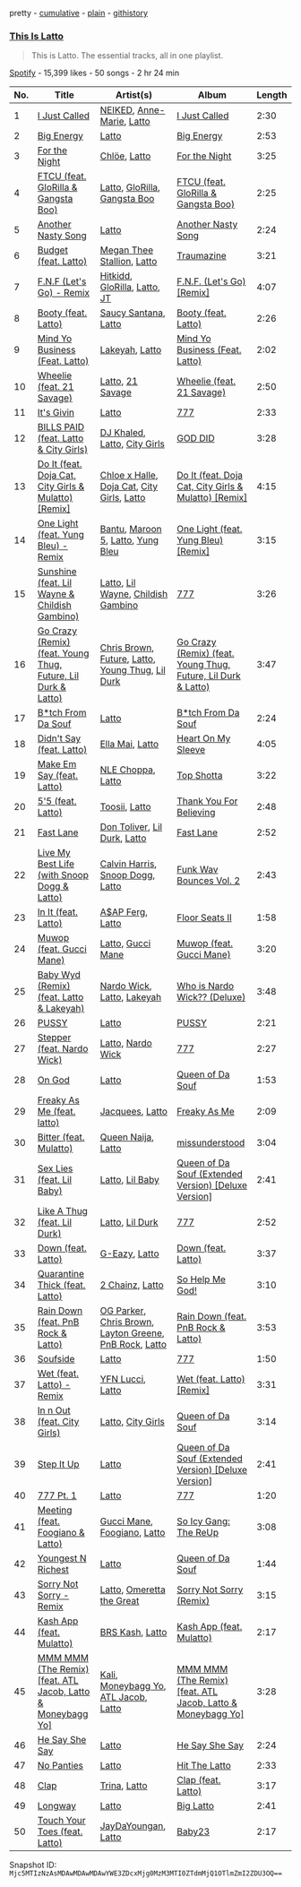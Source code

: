 pretty - [cumulative](/playlists/cumulative/37i9dQZF1DZ06evO2csqsN.md) - [plain](/playlists/plain/37i9dQZF1DZ06evO2csqsN) - [githistory](https://github.githistory.xyz/mackorone/spotify-playlist-archive/blob/main/playlists/plain/37i9dQZF1DZ06evO2csqsN)

### [This Is Latto](https://open.spotify.com/playlist/37i9dQZF1DZ06evO2csqsN)

> This is Latto\. The essential tracks, all in one playlist.

[Spotify](https://open.spotify.com/user/spotify) - 15,399 likes - 50 songs - 2 hr 24 min

| No. | Title | Artist(s) | Album | Length |
|---|---|---|---|---|
| 1 | [I Just Called](https://open.spotify.com/track/0H8Tclo4x4kbZruQtZFNSX) | [NEIKED](https://open.spotify.com/artist/5H6xmHXjsq98NLbEjuE29f), [Anne\-Marie](https://open.spotify.com/artist/1zNqDE7qDGCsyzJwohVaoX), [Latto](https://open.spotify.com/artist/3MdXrJWsbVzdn6fe5JYkSQ) | [I Just Called](https://open.spotify.com/album/4Qq3n68D2ktEi0eHFMdpSp) | 2:30 |
| 2 | [Big Energy](https://open.spotify.com/track/6Zu3aw7FfjAF9WA0fA81Oq) | [Latto](https://open.spotify.com/artist/3MdXrJWsbVzdn6fe5JYkSQ) | [Big Energy](https://open.spotify.com/album/58MbYehGOl5NAOdfWY5aHa) | 2:53 |
| 3 | [For the Night](https://open.spotify.com/track/6y39UI6gdUexBGprn6pQo6) | [Chlöe](https://open.spotify.com/artist/1FtBEIWAwvw5ymBen5GICR), [Latto](https://open.spotify.com/artist/3MdXrJWsbVzdn6fe5JYkSQ) | [For the Night](https://open.spotify.com/album/6Y3MgnjUXqGRYtDdfE5e0Q) | 3:25 |
| 4 | [FTCU \(feat\. GloRilla & Gangsta Boo\)](https://open.spotify.com/track/4lxTmHPgoRWwM9QisWobJL) | [Latto](https://open.spotify.com/artist/3MdXrJWsbVzdn6fe5JYkSQ), [GloRilla](https://open.spotify.com/artist/2qoQgPAilErOKCwE2Y8wOG), [Gangsta Boo](https://open.spotify.com/artist/3ppZNqihWOzuH4A0f4KmeP) | [FTCU \(feat\. GloRilla & Gangsta Boo\)](https://open.spotify.com/album/5MnLj1SQmw3nr7oTbJgtuB) | 2:25 |
| 5 | [Another Nasty Song](https://open.spotify.com/track/6lABMzDz2QUqZXRPvQIkuJ) | [Latto](https://open.spotify.com/artist/3MdXrJWsbVzdn6fe5JYkSQ) | [Another Nasty Song](https://open.spotify.com/album/6lFb5yNr5P8oniP9OfDuNb) | 2:24 |
| 6 | [Budget \(feat\. Latto\)](https://open.spotify.com/track/3BFxkzhkESwALQxjxOVFgJ) | [Megan Thee Stallion](https://open.spotify.com/artist/181bsRPaVXVlUKXrxwZfHK), [Latto](https://open.spotify.com/artist/3MdXrJWsbVzdn6fe5JYkSQ) | [Traumazine](https://open.spotify.com/album/4YP0h2KGDb20eJuStnBvim) | 3:21 |
| 7 | [F.N.F \(Let's Go\) \- Remix](https://open.spotify.com/track/59DRBDlssFvtWDHsYwCa6q) | [Hitkidd](https://open.spotify.com/artist/5pR1zWq3UPsOpW1pTWayLf), [GloRilla](https://open.spotify.com/artist/2qoQgPAilErOKCwE2Y8wOG), [Latto](https://open.spotify.com/artist/3MdXrJWsbVzdn6fe5JYkSQ), [JT](https://open.spotify.com/artist/39af15p0feaAOdL9DTRj3m) | [F.N.F\. \(Let's Go\) \[Remix\]](https://open.spotify.com/album/6JY12I6Vg26EqjMIJIX3yh) | 4:07 |
| 8 | [Booty \(feat\. Latto\)](https://open.spotify.com/track/3Ca24oa8tofPtGYuULHXHI) | [Saucy Santana](https://open.spotify.com/artist/2NfwGBr2swqZ1rzE3kAV23), [Latto](https://open.spotify.com/artist/3MdXrJWsbVzdn6fe5JYkSQ) | [Booty \(feat\. Latto\)](https://open.spotify.com/album/3JLGu56kAsK7LO8fZ1vCwF) | 2:26 |
| 9 | [Mind Yo Business \(Feat\. Latto\)](https://open.spotify.com/track/5hR1PFUnx0uRkqYsW4Z4ja) | [Lakeyah](https://open.spotify.com/artist/77gMBvQ2frbQAPyCeoYGm7), [Latto](https://open.spotify.com/artist/3MdXrJWsbVzdn6fe5JYkSQ) | [Mind Yo Business \(Feat\. Latto\)](https://open.spotify.com/album/0NCupn1XlJsAHmUcCCGLQk) | 2:02 |
| 10 | [Wheelie \(feat\. 21 Savage\)](https://open.spotify.com/track/2BxboWjnfktO1E9HGfPXq1) | [Latto](https://open.spotify.com/artist/3MdXrJWsbVzdn6fe5JYkSQ), [21 Savage](https://open.spotify.com/artist/1URnnhqYAYcrqrcwql10ft) | [Wheelie \(feat\. 21 Savage\)](https://open.spotify.com/album/5gwTtcUw2dHvT1x9ad49ag) | 2:50 |
| 11 | [It's Givin](https://open.spotify.com/track/5h9dlUlCGZahkuaC3MShz3) | [Latto](https://open.spotify.com/artist/3MdXrJWsbVzdn6fe5JYkSQ) | [777](https://open.spotify.com/album/4vjE6Rgl5z6K2PhrAtIA7O) | 2:33 |
| 12 | [BILLS PAID \(feat\. Latto & City Girls\)](https://open.spotify.com/track/0JiLQRLOeWQdPC9rVpOqqo) | [DJ Khaled](https://open.spotify.com/artist/0QHgL1lAIqAw0HtD7YldmP), [Latto](https://open.spotify.com/artist/3MdXrJWsbVzdn6fe5JYkSQ), [City Girls](https://open.spotify.com/artist/37hAfseJWi0G3Scife12Il) | [GOD DID](https://open.spotify.com/album/6NuGZnOc88LcZpEkJIbO50) | 3:28 |
| 13 | [Do It \(feat\. Doja Cat, City Girls & Mulatto\) \[Remix\]](https://open.spotify.com/track/2WKJcMeqmjkL4FzFoJszR7) | [Chloe x Halle](https://open.spotify.com/artist/0AsThoR4KZSVktALiNcQwW), [Doja Cat](https://open.spotify.com/artist/5cj0lLjcoR7YOSnhnX0Po5), [City Girls](https://open.spotify.com/artist/37hAfseJWi0G3Scife12Il), [Latto](https://open.spotify.com/artist/3MdXrJWsbVzdn6fe5JYkSQ) | [Do It \(feat\. Doja Cat, City Girls & Mulatto\) \[Remix\]](https://open.spotify.com/album/1Rd37EUs0P8KzpPPkKPbKa) | 4:15 |
| 14 | [One Light \(feat\. Yung Bleu\) \- Remix](https://open.spotify.com/track/3jzn67cGKBRSogFuWYoYpA) | [Bantu](https://open.spotify.com/artist/6tt0iYnpHERj05WATWRiom), [Maroon 5](https://open.spotify.com/artist/04gDigrS5kc9YWfZHwBETP), [Latto](https://open.spotify.com/artist/3MdXrJWsbVzdn6fe5JYkSQ), [Yung Bleu](https://open.spotify.com/artist/3KNIG74xSTc3dj0TRy7pGX) | [One Light \(feat\. Yung Bleu\) \[Remix\]](https://open.spotify.com/album/5TxZmM9IdN5oW011lKIk6g) | 3:15 |
| 15 | [Sunshine \(feat\. Lil Wayne & Childish Gambino\)](https://open.spotify.com/track/3Lf16tRdqj4H7MBtCSztDS) | [Latto](https://open.spotify.com/artist/3MdXrJWsbVzdn6fe5JYkSQ), [Lil Wayne](https://open.spotify.com/artist/55Aa2cqylxrFIXC767Z865), [Childish Gambino](https://open.spotify.com/artist/73sIBHcqh3Z3NyqHKZ7FOL) | [777](https://open.spotify.com/album/4vjE6Rgl5z6K2PhrAtIA7O) | 3:26 |
| 16 | [Go Crazy \(Remix\) \(feat\. Young Thug, Future, Lil Durk & Latto\)](https://open.spotify.com/track/1Jz1yhcPm1Yt6aoed3zact) | [Chris Brown](https://open.spotify.com/artist/7bXgB6jMjp9ATFy66eO08Z), [Future](https://open.spotify.com/artist/1RyvyyTE3xzB2ZywiAwp0i), [Latto](https://open.spotify.com/artist/3MdXrJWsbVzdn6fe5JYkSQ), [Young Thug](https://open.spotify.com/artist/50co4Is1HCEo8bhOyUWKpn), [Lil Durk](https://open.spotify.com/artist/3hcs9uc56yIGFCSy9leWe7) | [Go Crazy \(Remix\) \(feat\. Young Thug, Future, Lil Durk & Latto\)](https://open.spotify.com/album/57mRzPwzFz7cnnuDM4rHMU) | 3:47 |
| 17 | [B\*tch From Da Souf](https://open.spotify.com/track/6tLWt7gkvvTSjS6OfJjiyJ) | [Latto](https://open.spotify.com/artist/3MdXrJWsbVzdn6fe5JYkSQ) | [B\*tch From Da Souf](https://open.spotify.com/album/5Ux8ZuXz6ojbqiSf2y9iHw) | 2:24 |
| 18 | [Didn't Say \(feat\. Latto\)](https://open.spotify.com/track/1XYlc4sA6LaCEqEtG2VfYf) | [Ella Mai](https://open.spotify.com/artist/7HkdQ0gt53LP4zmHsL0nap), [Latto](https://open.spotify.com/artist/3MdXrJWsbVzdn6fe5JYkSQ) | [Heart On My Sleeve](https://open.spotify.com/album/6p5jJLTFiYgk95HhW0unhy) | 4:05 |
| 19 | [Make Em Say \(feat\. Latto\)](https://open.spotify.com/track/1ocT98kfsdrTKFvVB01cfz) | [NLE Choppa](https://open.spotify.com/artist/0ErzCpIMyLcjPiwT4elrtZ), [Latto](https://open.spotify.com/artist/3MdXrJWsbVzdn6fe5JYkSQ) | [Top Shotta](https://open.spotify.com/album/4dsMe3EBC8xURaxMhyorgf) | 3:22 |
| 20 | [5'5 \(feat\. Latto\)](https://open.spotify.com/track/6wYGNsyBRpoWu8rDgXSOlQ) | [Toosii](https://open.spotify.com/artist/6BH1xcDkwbbyrLMUKECsW1), [Latto](https://open.spotify.com/artist/3MdXrJWsbVzdn6fe5JYkSQ) | [Thank You For Believing](https://open.spotify.com/album/616PXlH2cjun1oU5LR81oB) | 2:48 |
| 21 | [Fast Lane](https://open.spotify.com/track/7KdgN7IfTbm6d9gbdtmhpT) | [Don Toliver](https://open.spotify.com/artist/4Gso3d4CscCijv0lmajZWs), [Lil Durk](https://open.spotify.com/artist/3hcs9uc56yIGFCSy9leWe7), [Latto](https://open.spotify.com/artist/3MdXrJWsbVzdn6fe5JYkSQ) | [Fast Lane](https://open.spotify.com/album/7JWJByms29HHuFhbu4oBZT) | 2:52 |
| 22 | [Live My Best Life \(with Snoop Dogg & Latto\)](https://open.spotify.com/track/7gqlF5gGTO4aSZV2HPkYwm) | [Calvin Harris](https://open.spotify.com/artist/7CajNmpbOovFoOoasH2HaY), [Snoop Dogg](https://open.spotify.com/artist/7hJcb9fa4alzcOq3EaNPoG), [Latto](https://open.spotify.com/artist/3MdXrJWsbVzdn6fe5JYkSQ) | [Funk Wav Bounces Vol\. 2](https://open.spotify.com/album/49DV9eFp2xTdtO7veew5xS) | 2:43 |
| 23 | [In It \(feat\. Latto\)](https://open.spotify.com/track/2GDFfYpuDzUjB7gYtNbR8n) | [A$AP Ferg](https://open.spotify.com/artist/5dHt1vcEm9qb8fCyLcB3HL), [Latto](https://open.spotify.com/artist/3MdXrJWsbVzdn6fe5JYkSQ) | [Floor Seats II](https://open.spotify.com/album/0QcZ0udPMK7JkcZW3ptDXV) | 1:58 |
| 24 | [Muwop \(feat\. Gucci Mane\)](https://open.spotify.com/track/3CwcGdFwFF3DfHGGppdI4X) | [Latto](https://open.spotify.com/artist/3MdXrJWsbVzdn6fe5JYkSQ), [Gucci Mane](https://open.spotify.com/artist/13y7CgLHjMVRMDqxdx0Xdo) | [Muwop \(feat\. Gucci Mane\)](https://open.spotify.com/album/0CAsNp9Nwk4oC74oYoxntr) | 3:20 |
| 25 | [Baby Wyd \(Remix\) \(feat\. Latto & Lakeyah\)](https://open.spotify.com/track/68YgD0MGp48v30D54WtRWR) | [Nardo Wick](https://open.spotify.com/artist/0Njy6yR9LykNKYg9yE23QN), [Latto](https://open.spotify.com/artist/3MdXrJWsbVzdn6fe5JYkSQ), [Lakeyah](https://open.spotify.com/artist/77gMBvQ2frbQAPyCeoYGm7) | [Who is Nardo Wick?? \(Deluxe\)](https://open.spotify.com/album/47Thm1tltjJVofuRumhfmi) | 3:48 |
| 26 | [PUSSY](https://open.spotify.com/track/7ycQto0UwGtuugO5ztmpdO) | [Latto](https://open.spotify.com/artist/3MdXrJWsbVzdn6fe5JYkSQ) | [PUSSY](https://open.spotify.com/album/2RJKx64TCTSA1rbwh3C3ib) | 2:21 |
| 27 | [Stepper \(feat\. Nardo Wick\)](https://open.spotify.com/track/7Cc0nFTbzoNvRLo2CTAq66) | [Latto](https://open.spotify.com/artist/3MdXrJWsbVzdn6fe5JYkSQ), [Nardo Wick](https://open.spotify.com/artist/0Njy6yR9LykNKYg9yE23QN) | [777](https://open.spotify.com/album/4vjE6Rgl5z6K2PhrAtIA7O) | 2:27 |
| 28 | [On God](https://open.spotify.com/track/7ySc8EB354qhPQKmOw4td0) | [Latto](https://open.spotify.com/artist/3MdXrJWsbVzdn6fe5JYkSQ) | [Queen of Da Souf](https://open.spotify.com/album/1HOYLdaWocKi1YGveli9kF) | 1:53 |
| 29 | [Freaky As Me \(feat\. latto\)](https://open.spotify.com/track/3T6YpSTeFtJBLgGulRk5Mi) | [Jacquees](https://open.spotify.com/artist/4tMm1dU6Gn04VAZ9ClHcIZ), [Latto](https://open.spotify.com/artist/3MdXrJWsbVzdn6fe5JYkSQ) | [Freaky As Me](https://open.spotify.com/album/4DY4dzCmlC0qvZgk62HXru) | 2:09 |
| 30 | [Bitter \(feat\. Mulatto\)](https://open.spotify.com/track/5ZEY1dCAOxo8sG7TxuOetA) | [Queen Naija](https://open.spotify.com/artist/3nViOFa3kZW8OMSNOzwr98), [Latto](https://open.spotify.com/artist/3MdXrJWsbVzdn6fe5JYkSQ) | [missunderstood](https://open.spotify.com/album/4vIKuMcGxldTXjswEuNs7u) | 3:04 |
| 31 | [Sex Lies \(feat\. Lil Baby\)](https://open.spotify.com/track/1ptsownbhGmvBKmE7IMv3p) | [Latto](https://open.spotify.com/artist/3MdXrJWsbVzdn6fe5JYkSQ), [Lil Baby](https://open.spotify.com/artist/5f7VJjfbwm532GiveGC0ZK) | [Queen of Da Souf \(Extended Version\) \[Deluxe Version\]](https://open.spotify.com/album/4A7UKf6fz7Vn7jxWE5OYXv) | 2:41 |
| 32 | [Like A Thug \(feat\. Lil Durk\)](https://open.spotify.com/track/363CJiT1VE431JUGLdJEEc) | [Latto](https://open.spotify.com/artist/3MdXrJWsbVzdn6fe5JYkSQ), [Lil Durk](https://open.spotify.com/artist/3hcs9uc56yIGFCSy9leWe7) | [777](https://open.spotify.com/album/4vjE6Rgl5z6K2PhrAtIA7O) | 2:52 |
| 33 | [Down \(feat\. Latto\)](https://open.spotify.com/track/3tLhjMOfbdRGQNudmIABp4) | [G\-Eazy](https://open.spotify.com/artist/02kJSzxNuaWGqwubyUba0Z), [Latto](https://open.spotify.com/artist/3MdXrJWsbVzdn6fe5JYkSQ) | [Down \(feat\. Latto\)](https://open.spotify.com/album/4fN30wOcfdGOYY1BYDqUHD) | 3:37 |
| 34 | [Quarantine Thick \(feat\. Latto\)](https://open.spotify.com/track/4JfCA7yaiEORC7NcKBS9nk) | [2 Chainz](https://open.spotify.com/artist/17lzZA2AlOHwCwFALHttmp), [Latto](https://open.spotify.com/artist/3MdXrJWsbVzdn6fe5JYkSQ) | [So Help Me God!](https://open.spotify.com/album/5RYrgGSMiYXGF8iwj2i1wF) | 3:10 |
| 35 | [Rain Down \(feat\. PnB Rock & Latto\)](https://open.spotify.com/track/3j2c4L32wU4LkILIkDzqse) | [OG Parker](https://open.spotify.com/artist/5hhgghBFkLDdMn93GW4x3I), [Chris Brown](https://open.spotify.com/artist/7bXgB6jMjp9ATFy66eO08Z), [Layton Greene](https://open.spotify.com/artist/02ZtVIjKL1PYLlMmP1sz0h), [PnB Rock](https://open.spotify.com/artist/21WS9wngs9AqFckK7yYJPM), [Latto](https://open.spotify.com/artist/3MdXrJWsbVzdn6fe5JYkSQ) | [Rain Down \(feat\. PnB Rock & Latto\)](https://open.spotify.com/album/355DHb4BopJuvV7YWW0IG6) | 3:53 |
| 36 | [Soufside](https://open.spotify.com/track/7aQckZHyuls0Oa9LjUISDu) | [Latto](https://open.spotify.com/artist/3MdXrJWsbVzdn6fe5JYkSQ) | [777](https://open.spotify.com/album/4vjE6Rgl5z6K2PhrAtIA7O) | 1:50 |
| 37 | [Wet \(feat\. Latto\) \- Remix](https://open.spotify.com/track/1rxXjDzwNSP36csjm7Zmzf) | [YFN Lucci](https://open.spotify.com/artist/5Berubt6ysOy2LCMyqhmXP), [Latto](https://open.spotify.com/artist/3MdXrJWsbVzdn6fe5JYkSQ) | [Wet \(feat\. Latto\) \[Remix\]](https://open.spotify.com/album/3NtnKtkelOxhTuXSN2HBJL) | 3:31 |
| 38 | [In n Out \(feat\. City Girls\)](https://open.spotify.com/track/0OHjjudOY8MZ5AxfrzYJMH) | [Latto](https://open.spotify.com/artist/3MdXrJWsbVzdn6fe5JYkSQ), [City Girls](https://open.spotify.com/artist/37hAfseJWi0G3Scife12Il) | [Queen of Da Souf](https://open.spotify.com/album/1HOYLdaWocKi1YGveli9kF) | 3:14 |
| 39 | [Step It Up](https://open.spotify.com/track/4tpSjqtLO12aIUHcSBR9rp) | [Latto](https://open.spotify.com/artist/3MdXrJWsbVzdn6fe5JYkSQ) | [Queen of Da Souf \(Extended Version\) \[Deluxe Version\]](https://open.spotify.com/album/4A7UKf6fz7Vn7jxWE5OYXv) | 2:41 |
| 40 | [777 Pt\. 1](https://open.spotify.com/track/4vUeHbV4moHsvwqdwZNEQo) | [Latto](https://open.spotify.com/artist/3MdXrJWsbVzdn6fe5JYkSQ) | [777](https://open.spotify.com/album/4vjE6Rgl5z6K2PhrAtIA7O) | 1:20 |
| 41 | [Meeting \(feat\. Foogiano & Latto\)](https://open.spotify.com/track/0T6aFFho2pkaYJ4tqjCRxO) | [Gucci Mane](https://open.spotify.com/artist/13y7CgLHjMVRMDqxdx0Xdo), [Foogiano](https://open.spotify.com/artist/5iyTbismzdvyjpjIuhKRvX), [Latto](https://open.spotify.com/artist/3MdXrJWsbVzdn6fe5JYkSQ) | [So Icy Gang: The ReUp](https://open.spotify.com/album/53aYSRJmJeUO800GL3Wa1C) | 3:08 |
| 42 | [Youngest N Richest](https://open.spotify.com/track/2TctO4deS9kABuiQ7070R1) | [Latto](https://open.spotify.com/artist/3MdXrJWsbVzdn6fe5JYkSQ) | [Queen of Da Souf](https://open.spotify.com/album/1HOYLdaWocKi1YGveli9kF) | 1:44 |
| 43 | [Sorry Not Sorry \- Remix](https://open.spotify.com/track/7AhgEWQWDBalQrdeidAWzR) | [Latto](https://open.spotify.com/artist/3MdXrJWsbVzdn6fe5JYkSQ), [Omeretta the Great](https://open.spotify.com/artist/3wFzTRAvCLEACzbRmgBEHx) | [Sorry Not Sorry \(Remix\)](https://open.spotify.com/album/6M1ijwO8XZ44VTFxdsPlV2) | 3:15 |
| 44 | [Kash App \(feat\. Mulatto\)](https://open.spotify.com/track/5rcCDtgYpgcrz6NMg4N1Cb) | [BRS Kash](https://open.spotify.com/artist/5jJjvmEwRr8epuGZq4eUUa), [Latto](https://open.spotify.com/artist/3MdXrJWsbVzdn6fe5JYkSQ) | [Kash App \(feat\. Mulatto\)](https://open.spotify.com/album/5crkkBiS59S3C9tW3f49tx) | 2:17 |
| 45 | [MMM MMM \(The Remix\) \[feat\. ATL Jacob, Latto & Moneybagg Yo\]](https://open.spotify.com/track/4QpNg4wDBtdevpOZFKYabg) | [Kali](https://open.spotify.com/artist/1YRqgFNXqRyMDRr8ClS1NL), [Moneybagg Yo](https://open.spotify.com/artist/3tJoFztHeIJkJWMrx0td2f), [ATL Jacob](https://open.spotify.com/artist/7jAs1uPnpfNmT6e5qtEPxq), [Latto](https://open.spotify.com/artist/3MdXrJWsbVzdn6fe5JYkSQ) | [MMM MMM \(The Remix\) \[feat\. ATL Jacob, Latto & Moneybagg Yo\]](https://open.spotify.com/album/1g56wNgEleOMrM0gYypkZF) | 3:28 |
| 46 | [He Say She Say](https://open.spotify.com/track/2wGXzIAux8In47rYvvy1YS) | [Latto](https://open.spotify.com/artist/3MdXrJWsbVzdn6fe5JYkSQ) | [He Say She Say](https://open.spotify.com/album/2nGyZR9qS22ChEozzV59tq) | 2:24 |
| 47 | [No Panties](https://open.spotify.com/track/4XWQVpZtYsyvVMP99H415j) | [Latto](https://open.spotify.com/artist/3MdXrJWsbVzdn6fe5JYkSQ) | [Hit The Latto](https://open.spotify.com/album/3lPb5PGWUAbT2iJxBvrVeE) | 2:33 |
| 48 | [Clap](https://open.spotify.com/track/504yGVmAMJVXpS3RGquwwA) | [Trina](https://open.spotify.com/artist/4PrinKSrmILmo0kERG0Ogn), [Latto](https://open.spotify.com/artist/3MdXrJWsbVzdn6fe5JYkSQ) | [Clap \(feat\. Latto\)](https://open.spotify.com/album/4QV6pRdKlVEpeegH4RWVtk) | 3:17 |
| 49 | [Longway](https://open.spotify.com/track/25AujQLIytQyTmdEIVRE8V) | [Latto](https://open.spotify.com/artist/3MdXrJWsbVzdn6fe5JYkSQ) | [Big Latto](https://open.spotify.com/album/3JfwblqPm4qtegXObm9ZiM) | 2:41 |
| 50 | [Touch Your Toes \(feat\. Latto\)](https://open.spotify.com/track/6ihOIyQU6nvqHG5wJtofEM) | [JayDaYoungan](https://open.spotify.com/artist/0E3pLs4jXz9tDQGY8m1A1d), [Latto](https://open.spotify.com/artist/3MdXrJWsbVzdn6fe5JYkSQ) | [Baby23](https://open.spotify.com/album/24BUwYiW8uDG5tBV428gBY) | 2:17 |

Snapshot ID: `Mjc5MTIzNzAsMDAwMDAwMDAwYWE3ZDcxMjg0MzM3MTI0ZTdmMjQ1OTlmZmI2ZDU3OQ==`

